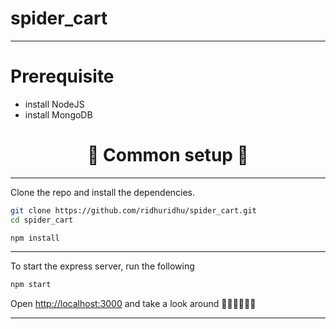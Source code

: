 # spider_cart
<hr>
<h1> Prerequisite </h1>

* install NodeJS
* install MongoDB


<h1 align="center">🔨 Common setup 🔨 </h1>
<hr>
<p>Clone the repo and install the dependencies.</p>

```bash
git clone https://github.com/ridhuridhu/spider_cart.git
cd spider_cart
```

```bash
npm install
```
<hr>
<p>
To start the express server, run the following
</p>

```bash
npm start 
```


Open [http://localhost:3000](http://localhost:3000) and take a look around 🚶🏻‍♀️🏃🏻‍♀️

<hr>
<br>
